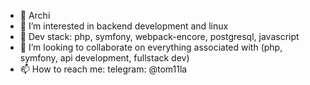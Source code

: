 - 👋 Archi
- 👀 I’m interested in backend development and linux
- 🌱 Dev stack: php, symfony, webpack-encore, postgresql, javascript
- 💞️ I’m looking to collaborate on everything associated with (php, symfony, api development, fullstack dev)
- 📫 How to reach me: telegram: @tom11la
